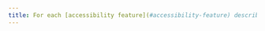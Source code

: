 ```yaml
---
title: For each [accessibility feature](#accessibility-feature) described in the [documentation](#documentation), the [mechanism that allows it to be activated](#mechanism-that-allows-to-activate -an-accessibility-feature) meets the accessibility needs of the users concerned. Is this rule respected (except in special cases)?
---
```

